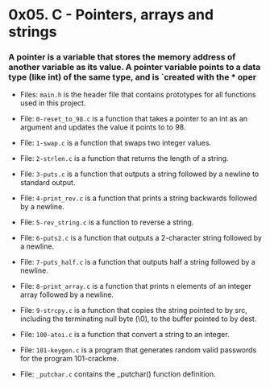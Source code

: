 # 0x05. C - Pointers, arrays and strings

### A pointer is a variable that stores the memory address of another variable as its value. A pointer variable points to a data type (like int) of the same type, and is `created with the * oper
- Files: `main.h` is the header file that contains prototypes for all functions used in this project.

- File: `0-reset_to_98.c` is a function that takes a pointer to an int as an argument and updates the value it points to to 98.

- File: `1-swap.c` is a function that swaps two integer values.

- File: `2-strlen.c` is a function that returns the length of a string.

- File: `3-puts.c` is a function that outputs a string followed by a newline to standard output.

- File: `4-print_rev.c` is a function that prints a string backwards followed by a newline.

- File: `5-rev_string.c` is a function to reverse a string.

- File: `6-puts2.c` is a function that outputs a 2-character string followed by a newline.

- File: `7-puts_half.c` is a function that outputs half a string followed by a newline.

- File: `8-print_array.c` is a function that prints n elements of an integer array followed by a newline.

- File: `9-strcpy.c` is a function that copies the string pointed to by src, including the terminating null byte (\0), to the buffer pointed to by dest.

- File: `100-atoi.c` is a function that convert a string to an integer.

- File: `101-keygen.c` is a program that generates random valid passwords for the program 101-crackme.

- File: `_putchar.c` contains the _putchar() function definition.
